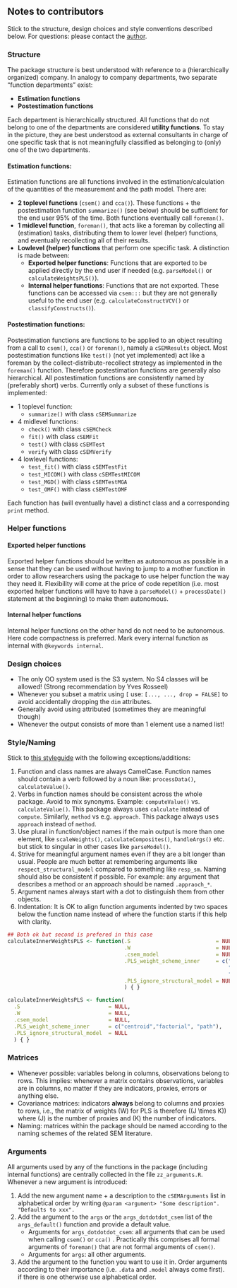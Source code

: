 
## Notes to contributors

Stick to the structure, design choices and style conventions described
below. For questions: please contact the
[author](mailto:manuel.steiner@uni-wuerzburg.de).

### Structure

The package structure is best understood with reference to a
(hierarchically organized) company. In analogy to company departments,
two separate “function departments” exist:

  - **Estimation functions**
  - **Postestimation functions**

Each department is hierarchically structured. All functions that do not
belong to one of the departments are considered **utility functions**.
To stay in the picture, they are best understood as external consultants
in charge of one specific task that is not meaningfully classified as
belonging to (only) one of the two departments.

#### Estimation functions:

Estimation functions are all functions involved in the
estimation/calculation of the quantities of the measurement and the path
model. There are:

  - **2 toplevel functions** (`csem()` and `cca()`). These functions +
    the postestimation function `summarize()` (see below) should be
    sufficient for the end user 95% of the time. Both functions
    eventually call `foreman()`.
  - **1 midlevel function**, `foreman()`, that acts like a foreman by
    collecting all (estimation) tasks, distributing them to lower level
    (helper) functions, and eventually recollecting all of their
    results.
  - **Lowlevel (helper) functions** that perform one specific task. A
    distinction is made between:
      - **Exported helper functions**: Functions that are exported to be
        applied directly by the end user if needed (e.g. `parseModel()`
        or `calculateWeightsPLS()`).
      - **Internal helper functions**: Functions that are not exported.
        These functions can be accessed via `csem:::` but they are not
        generally useful to the end user (e.g. `calculateConstructVCV()`
        or `classifyConstructs()`).

#### Postestimation functions:

Postestimation functions are functions to be applied to an object
resulting from a call to `csem()`, `cca()` or `foreman()`, namely a
`cSEMResults` object. Most postestimation functions like `test()` (not
yet implemented) act like a foreman by the collect-distribute-recollect
strategy as implemented in the `foreman()` function. Therefore
postestimation functions are generally also hierarchical. All
postestimation functions are consistently named by (preferably short)
verbs. Currently only a subset of these functions is implemented:

  - 1 toplevel function:
      - `summarize()` with class `cSEMSummarize`
  - 4 midlevel functions:
      - `check()` with class `cSEMCheck`
      - `fit()` with class `cSEMFit`
      - `test()` with class `cSEMTest`
      - `verify` with class `cSEMVerify`
  - 4 lowlevel functions:
      - `test_fit()` with class `cSEMTestFit`
      - `test_MICOM()` with class `cSEMTestMICOM`
      - `test_MGD()` with class `cSEMTestMGA`
      - `test_OMF()` with class `cSEMTestOMF`

Each function has (will eventually have) a distinct class and a
corresponding `print` method.

### Helper functions

#### Exported helper functions

Exported helper functions should be written as autonomous as possible in
a sense that they can be used without having to jump to a mother
function in order to allow researchers using the package to use helper
function the way they need it. Flexibility will come at the price of
code repetition (i.e. most exported helper functions will have to have a
`parseModel()` + `processDate()` statement at the beginning) to make
them autonomous.

#### Internal helper functions

Internal helper functions on the other hand do not need to be
autonomous. Here code compactness is preferred. Mark every internal
function as internal with `@keywords internal`.

### Design choices

  - The only OO system used is the S3 system. No S4 classes will be
    allowed\! (Strong recommendation by Yves Rosseel)
  - Whenever you subset a matrix using `[` use: `[..., ..., drop =
    FALSE]` to avoid accidentally dropping the `dim` attributes.
  - Generally avoid using attributed (sometimes they are meaningful
    though)
  - Whenever the output consists of more than 1 element use a named
    list\!

### Style/Naming

Stick to [this styleguide](http://style.tidyverse.org/) with the
following exceptions/additions:

1.  Function and class names are always CamelCase. Function names should
    contain a verb followed by a noun like: `processData()`,
    `calculateValue()`.
2.  Verbs in function names should be consistent across the whole
    package. Avoid to mix synonyms. Example: `computeValue()` vs.
    `calculateValue()`. This package always uses `calculate` instead of
    `compute`. Similarly, `method` vs e.g. `approach`. This package
    always uses `approach` instead of `method`.
3.  Use plural in function/object names if the main output is more than
    one element, like `scaleWeights()`, `calculateComposites()`,
    `handleArgs()` etc. but stick to singular in other cases like
    `parseModel()`.
4.  Strive for meaningful argument names even if they are a bit longer
    than usual. People are much better at remembering arguments like
    `respect_structural_model` compared to something like `resp_sm`.
    Naming should also be consistent if possible. For example: any
    argument that describes a method or an approach should be named
    `.appraoch_*`.
5.  Argument names always start with a dot to distinguish them from
    other objects.
6.  Indentation: It is OK to align function arguments indented by two
    spaces below the function name instead of where the function starts
    if this help with clarity.

<!-- end list -->

``` r
## Both ok but second is prefered in this case
calculateInnerWeightsPLS <- function(.S                           = NULL,
                                     .W                           = NULL,
                                     .csem_model                  = NULL,
                                     .PLS_weight_scheme_inner     = c("centroid",
                                                                      "factorial", 
                                                                      "path"),
                                     .PLS_ignore_structural_model = NULL
                                     ) { }

calculateInnerWeightsPLS <- function(
  .S                            = NULL,
  .W                            = NULL,
  .csem_model                   = NULL,
  .PLS_weight_scheme_inner      = c("centroid","factorial", "path"),
  .PLS_ignore_structural_model  = NULL
  ) { }
```

### Matrices

  - Whenever possible: variables belong in columns, observations belong
    to rows. This implies: whenever a matrix contains observations,
    variables are in columns, no matter if they are indicators, proxies,
    errors or anything else.
  - Covariance matrices: indicators **always** belong to columns and
    proxies to rows, i.e., the matrix of weights \(W\) for PLS is
    therefore \((J \times K)\) where \(J\) is the number of proxies and
    \(K\) the number of indicators.
  - Naming: matrices within the package should be named according to the
    naming schemes of the related SEM literature.

### Arguments

All arguments used by any of the functions in the package (including
internal functions) are centrally collected in the file
`zz_arguments.R`. Whenever a new argument is introduced:

1.  Add the new argument name + a description to the `cSEMArguments`
    list in alphabetical order by writing `@param <argument> "Some
    description". "Defaults to xxx".`
2.  Add the argument to the `args` or the `args_dotdotdot_csem` list of
    the `args_default()` function and provide a default value.
      - Arguments for `args_dotdotdot_csem`: all arguments that can be
        used when calling `csem()` or `cca()` . Practically this
        comprises all formal arguments of `foreman()` that are not
        formal arguments of `csem()`.
      - Arguments for `args`: all other arguments.
3.  Add the argument to the function you want to use it in. Order
    arguments according to their importance (i.e. `.data` and `.model`
    always come first). if there is one otherwise use alphabetical
    order.
